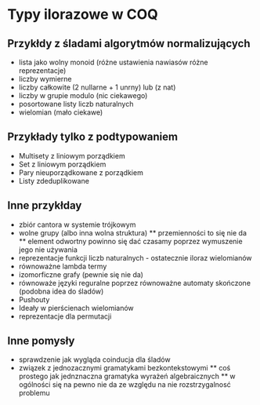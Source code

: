 # Typy ilorazowe w COQ

## Przykłdy z śladami algorytmów normalizujących
* lista jako wolny monoid (różne ustawienia nawiasów różne reprezentacje)
* liczby wymierne
* liczby całkowite (2 nullarne + 1 unrny) lub (z nat)
* liczby w grupie modulo (nic ciekawego)
* posortowane listy liczb naturalnych
* wielomian (mało ciekawe)

## Przykłady tylko z podtypowaniem
* Multisety z liniowym porządkiem
* Set z liniowym porządkiem
* Pary nieuporządkowane z porządkiem
* Listy zdeduplikowane

## Inne przykłday
* zbiór cantora w systemie trójkowym
* wolne grupy (albo inna wolna struktura) 
** przemienności to się nie da
** element odwortny powinno się dać czasamy poprzez wymuszenie jego nie używania
* reprezentacje funkcji liczb naturalnych - ostatecznie iloraz wielomianów
* równoważne lambda termy
* izomorficzne grafy (pewnie się nie da)
* równoważe języki reguralne poprzez równoważne automaty skończone (podobna idea do śladów)
* Pushouty
* Ideały w pierścienach wielomianów
* reprezentacje dla permutacji

## Inne pomysły
* sprawdzenie jak wygląda coinducja dla śladów
* związek z jednozacznymi gramatykami bezkontekstowymi
** coś prostego jak jednznaczna gramatyka wyrażeń algebraicznych
** w ogólności się na pewno nie da ze względu na nie rozstrzygalnosć problemu

